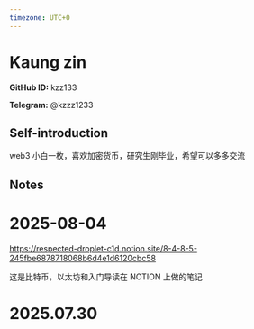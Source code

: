 ```yaml
---
timezone: UTC+0
---
```


# Kaung zin

**GitHub ID:** kzz133

**Telegram:** @kzzz1233

## Self-introduction

web3 小白一枚，喜欢加密货币，研究生刚毕业，希望可以多多交流

## Notes

<!-- Content_START -->
# 2025-08-04

https://respected-droplet-c1d.notion.site/8-4-8-5-245fbe6878718068b6d4e1d6120cbc58

这是比特币，以太坊和入门导读在 NOTION 上做的笔记


# 2025.07.30


<!-- Content_END -->
